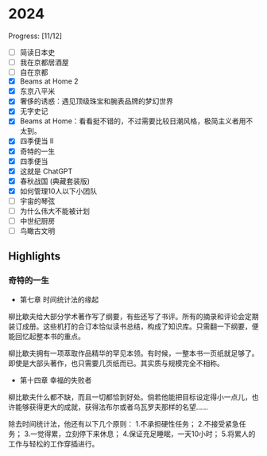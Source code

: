 # 2024

Progress: [11/12]

- [ ] 简读日本史
- [ ] 我在京都居酒屋
- [ ] 自在京都
- [x] Beams at Home 2
- [x] 东京八平米
- [x] 奢侈的诱惑：遇见顶级珠宝和腕表品牌的梦幻世界
- [x] 无字史记
- [x] Beams at Home：看看挺不错的，不过需要比较日潮风格，极简主义者用不太到。
- [x] 四季便当 II
- [x] 奇特的一生
- [x] 四季便当
- [x] 这就是 ChatGPT
- [x] 春秋战国 (典藏套装版)
- [x] 如何管理10人以下小团队
- [ ] 宇宙的琴弦
- [ ] 为什么伟大不能被计划
- [ ] 中世纪厨房
- [ ] 鸟瞰古文明

## Highlights

### 奇特的一生

- 第七章 时间统计法的缘起

柳比歇夫给大部分学术著作写了纲要，有些还写了书评。所有的摘录和评论会定期装订成册。这些机打的合订本恰似读书总结，构成了知识库。只需翻一下纲要，便能回忆起整本书的重点。

柳比歇夫拥有一项萃取作品精华的罕见本领。有时候，一整本书一页纸就足够了。即使是大部头著作，也只需要几页纸而已。其实质与规模完全不相称。

- 第十四章 幸福的失败者

柳比歇夫什么都不缺，而且一切都恰到好处。倘若他能把目标设定得小一点儿，也许能够获得更大的成就，获得法布尔或者乌瓦罗夫那样的名望……

除去时间统计法，他还有以下几个原则：
1.不承担硬性任务；
2.不接受紧急任务；
3.一觉得累，立刻停下来休息；
4.保证充足睡眠，一天10小时；
5.将累人的工作与轻松的工作穿插进行。
